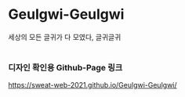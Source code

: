 # Geulgwi-Geulgwi
세상의 모든 글귀가 다 모였다, 글귀글귀
<br/><br/>
### 디자인 확인용 Github-Page 링크
https://sweat-web-2021.github.io/Geulgwi-Geulgwi/
